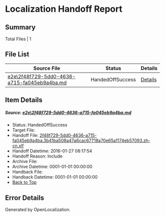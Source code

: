 # <a name='report-top'></a> Localization Handoff Report

## Summary
 Total Files | 1

## File List
 Source File | Status | Details 
 ----------- | ------ | ------- 
 [e2e\2f48f729-5dd0-4636-a715-fa045eb9a4ba.md](https://github.com/OpenLocalizationTest/oltest/blob/ca873fb1a98aca2f2f70c8af338dcf548c67d79e/e2e/2f48f729-5dd0-4636-a715-fa045eb9a4ba.md) | HandedOffSuccess | [Details](#bf96aa86a6ae0f7e37642777f7378644bf62ec811)

## Item Details
##### <a name='bf96aa86a6ae0f7e37642777f7378644bf62ec811'></a> Source: [e2e\2f48f729-5dd0-4636-a715-fa045eb9a4ba.md](https://github.com/OpenLocalizationTest/oltest/blob/ca873fb1a98aca2f2f70c8af338dcf548c67d79e/e2e/2f48f729-5dd0-4636-a715-fa045eb9a4ba.md)
* Status: HandedOffSuccess
* Target File: 
* Handoff File: [2f48f729-5dd0-4636-a715-fa045eb9a4ba.3b41ba508a47a6cac67718a70e65a1174eb57093.zh-cn.xlf](https://github.com/OpenLocalizationTestOrg/olhandoff/blob/da690864ee4c9498a1ad7916e238f5b6d4b210cb/ol-handoff/OpenLocalizationTestOrg/oltest.zh-cn/tianzh/2f48f729-5dd0-4636-a715-fa045eb9a4ba.3b41ba508a47a6cac67718a70e65a1174eb57093.zh-cn.xlf)
* Handoff Datetime: 2016-01-27 08:17:54
* Handoff Reason: Include
* Archive File: 
* Archive Datetime: 0001-01-01 00:00:00
* Handback File: 
* Handback Datetime: 0001-01-01 00:00:00
* [Back to Top](#report-top)


## Error Details

Generated by OpenLocalization.
